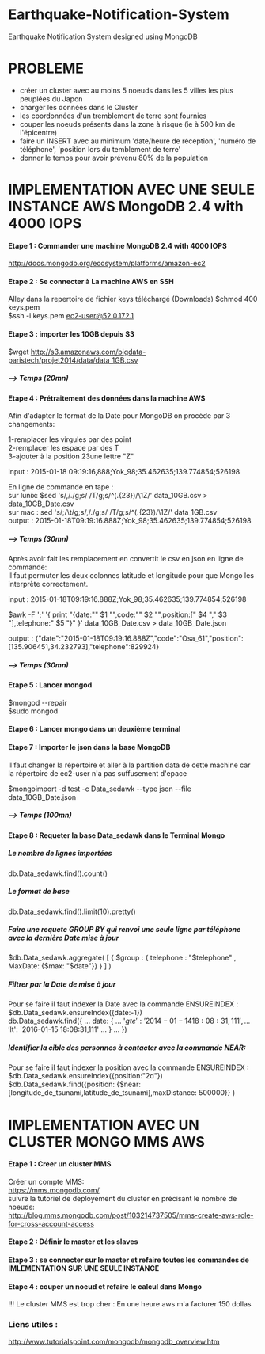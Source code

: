 # Earthquake-Notification-System
Earthquake Notification System designed using MongoDB

# PROBLEME
- créer un cluster avec au moins 5 noeuds dans les 5 villes les plus peuplées du Japon
- charger les données dans le Cluster
- les coordonnées d'un tremblement de terre sont fournies
- couper les noeuds présents dans la zone à risque (ie à 500 km de l'épicentre)
- faire un INSERT avec au minimum 'date/heure de réception', 'numéro de téléphone', 'position lors du temblement de terre'
- donner le temps pour avoir prévenu 80% de la population


# IMPLEMENTATION AVEC UNE SEULE INSTANCE AWS MongoDB 2.4 with 4000 IOPS 

#### Etape 1 : Commander une machine MongoDB 2.4 with 4000 IOPS 
http://docs.mongodb.org/ecosystem/platforms/amazon-ec2

#### Etape 2 : Se connecter à La machine AWS en SSH
Alley dans la repertoire de fichier keys téléchargé (Downloads)
$chmod 400 keys.pem    
$ssh -i keys.pem ec2-user@52.0.172.1  

#### Etape 3 : importer les 10GB depuis S3

$wget http://s3.amazonaws.com/bigdata-paristech/projet2014/data/data_1GB.csv

##### --> Temps (20mn)

#### Etape 4 : Prétraitement des données dans la machine AWS

Afin d'adapter le format de la Date pour MongoDB on procède par 3 changements:<br>

1-remplacer les virgules par des point<br>
2-remplacer les espace par des T<br>
3-ajouter à la position 23une lettre "Z"<br>

input : 2015-01-18 09:19:16,888;Yok_98;35.462635;139.774854;526198<br>

En ligne de commande en tape :<br>
sur lunix: $sed 's/,/./g;s/ /T/g;s/^\(.\{23\}\)/\1Z/'  data_10GB.csv > data_10GB_Date.csv <br>
sur mac : sed 's/;/\t/g;s/,/./g;s/ /T/g;s/^\(.\{23\}\)/\1Z/' data_1GB.csv<br>
output : 2015-01-18T09:19:16.888Z;Yok_98;35.462635;139.774854;526198<br>
##### --> Temps (30mn)<br>

Après avoir fait les remplacement en convertit le csv en json en ligne de commande:<br>
Il faut permuter les deux colonnes latitude et longitude pour que Mongo les interprète correctement.<br>

input : 2015-01-18T09:19:16.888Z;Yok_98;35.462635;139.774854;526198<br>

$awk -F ';' '{ print "{date:\"" $1 "\",code:\"" $2 "\",position:[" $4 "," $3 "],telephone:" $5 "}" }' data_10GB_Date.csv > data_10GB_Date.json<br>

output : {"date":"2015-01-18T09:19:16.888Z","code":"Osa_61","position":[135.906451,34.232793],"telephone":829924}<br>

##### --> Temps (30mn)

#### Etape 5 : Lancer mongod <br>

$mongod --repair<br>
$sudo mongod<br>

#### Etape 6 : Lancer mongo dans un deuxième terminal <br>

#### Etape 7 : Importer le json dans la base MongoDB<br>
Il faut changer la répertoire et aller à la partition data de cette machine car la répertoire de ec2-user n'a pas suffusement d'epace<br>

$mongoimport -d test -c Data_sedawk  --type json --file data_10GB_Date.json <br>

##### --> Temps (100mn)<br>

#### Etape 8 : Requeter la base Data_sedawk dans le Terminal Mongo<br>
##### Le nombre de lignes importées<br>
db.Data_sedawk.find().count()<br>
##### Le format de base<br>
db.Data_sedawk.find().limit(10).pretty()<br>
##### Faire une requete GROUP BY qui renvoi une seule ligne par téléphone avec la dernière Date mise à jour<br>
$db.Data_sedawk.aggregate( [ { $group : { telephone : "$telephone" , MaxDate: {$max: "$date"}} } ] ) <br>
##### Filtrer par la Date de mise à jour<br>
Pour se faire il faut indexer la Date avec la commande ENSUREINDEX :<br>
$db.Data_sedawk.ensureIndex({date:-1})<br>
db.Data_sedawk.find({
...     date: { 
...             '$gte': '2014-01-14 18:08:31,111',
...             '$lt': '2016-01-15 18:08:31,111' 
...     }
... })<br>
##### Identifier la cible des personnes à contacter avec la commande NEAR:
Pour se faire il faut indexer la position avec la commande ENSUREINDEX :
$db.Data_sedawk.ensureIndex({position:"2d"})<br>
$db.Data_sedawk.find({position: {$near:[longitude_de_tsunami,latitude_de_tsunami],maxDistance: 500000}} )<br>
# IMPLEMENTATION AVEC UN CLUSTER MONGO MMS AWS <br>
#### Etape 1 : Creer un cluster MMS<br>
Créer un compte MMS:<br>
https://mms.mongodb.com/<br>
suivre la tutoriel de deployement du cluster en précisant le nombre de noeuds:<br>
http://blog.mms.mongodb.com/post/103214737505/mms-create-aws-role-for-cross-account-access<br>
#### Etape 2 : Définir le master et les slaves<br>
#### Etape 3 : se connecter sur le master et refaire toutes les commandes de IMLEMENTATION SUR UNE SEULE INSTANCE<br>
#### Etape 4 : couper un noeud et refaire le calcul dans Mongo<br>

!!! Le cluster MMS est trop cher : En une heure aws m'a facturer 150 dollas<br>
 
### Liens utiles :
http://www.tutorialspoint.com/mongodb/mongodb_overview.htm
